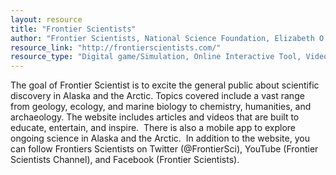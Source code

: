 ```yaml
---
layout: resource
title: "Frontier Scientists"
author: "Frontier Scientists, National Science Foundation, Elizabeth O'Connell"
resource_link: "http://frontierscientists.com/"
resource_type: "Digital game/Simulation, Online Interactive Tool, Video/Visualization, Curriculum, Website, Publication"
---
```


The goal of Frontier Scientist is to excite the general public about scientific discovery in Alaska and the Arctic. Topics covered include a vast range from geology, ecology, and marine biology to chemistry, humanities, and archaeology. The website includes articles and videos that are built to educate, entertain, and inspire.  There is also a mobile app to explore ongoing science in Alaska and the Arctic.  In addition to the website, you can follow Frontiers Scientists on Twitter (@FrontierSci), YouTube (Frontier Scientists Channel), and Facebook (Frontier Scientists). 